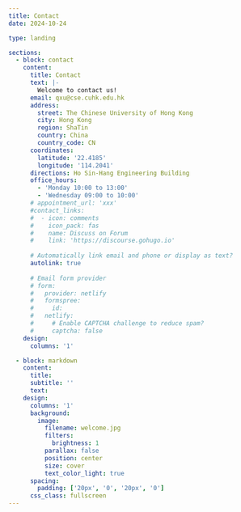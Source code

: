 ```yaml
---
title: Contact
date: 2024-10-24

type: landing

sections:
  - block: contact
    content:
      title: Contact
      text: |-
        Welcome to contact us!
      email: qxu@cse.cuhk.edu.hk
      address:
        street: The Chinese University of Hong Kong
        city: Hong Kong
        region: ShaTin
        country: China
        country_code: CN
      coordinates:
        latitude: '22.4185'
        longitude: '114.2041'
      directions: Ho Sin-Hang Engineering Building
      office_hours:
        - 'Monday 10:00 to 13:00'
        - 'Wednesday 09:00 to 10:00'
      # appointment_url: 'xxx'
      #contact_links:
      #  - icon: comments
      #    icon_pack: fas
      #    name: Discuss on Forum
      #    link: 'https://discourse.gohugo.io'
    
      # Automatically link email and phone or display as text?
      autolink: true
    
      # Email form provider
      # form:
      #   provider: netlify
      #   formspree:
      #     id:
      #   netlify:
      #     # Enable CAPTCHA challenge to reduce spam?
      #     captcha: false
    design:
      columns: '1'

  - block: markdown
    content:
      title:
      subtitle: ''
      text:
    design:
      columns: '1'
      background:
        image: 
          filename: welcome.jpg
          filters:
            brightness: 1
          parallax: false
          position: center
          size: cover
          text_color_light: true
      spacing:
        padding: ['20px', '0', '20px', '0']
      css_class: fullscreen
---
```

